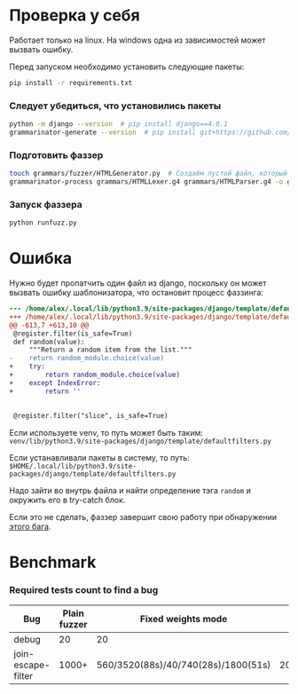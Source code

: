 # Проверка у себя

Работает только на linux. На windows одна из зависимостей может вызвать ошибку.

Перед запуском необходимо установить следующие пакеты:

```bash
pip install -r requirements.txt
```

### Следует убедиться, что установились пакеты

```bash
python -m django --version  # pip install django==4.0.1
grammarinator-generate --version  # pip install git+https://github.com/renatahodovan/grammarinator.git#egg=grammarinator
```

### Подготовить фаззер

```bash
touch grammars/fuzzer/HTMLGenerator.py  # Создаём пустой файл, который будет наполнен генератом
grammarinator-process grammars/HTMLLexer.g4 grammars/HTMLParser.g4 -o grammars/fuzzer  # Заполнение файла
```

### Запуск фаззера

```bash
python runfuzz.py
```

# Ошибка

Нужно будет пропатчить один файл из django, поскольку он может вызвать ошибку шаблонизатора, что остановит процесс фаззинга:

```diff
--- /home/alex/.local/lib/python3.9/site-packages/django/template/defaultfilters.py     2023-04-26 12:47:44.387239988 +0300
+++ /home/alex/.local/lib/python3.9/site-packages/django/template/defaultfilters-fixed.py       2023-04-26 12:47:33.931039539 +0300
@@ -613,7 +613,10 @@
 @register.filter(is_safe=True)
 def random(value):
     """Return a random item from the list."""
-    return random_module.choice(value)
+    try:
+        return random_module.choice(value)
+    except IndexError:
+        return ''
 
 
 @register.filter("slice", is_safe=True)
```

Если используете venv, то путь может быть таким: `venv/lib/python3.9/site-packages/django/template/defaultfilters.py`

Если устанавливали пакеты в систему, то путь: `$HOME/.local/lib/python3.9/site-packages/django/template/defaultfilters.py`

Надо зайти во внутрь файла и найти определение тэга `random` и окружить его в try-catch блок. 

Если это не сделать, фаззер завершит свою работу при обнаружении [этого бага](https://code.djangoproject.com/ticket/34518).

# Benchmark

### Required tests count to find a bug

| Bug                | Plain fuzzer  | Fixed weights mode                       | Cooldown 0.5            |
|--------------------|---------------|------------------------------------------|-------------------------|
| debug              | 20            | 20                                       |                         |
| join-escape-filter | 1000+         | 560/3520(88s)/40/740(28s)/1800(51s)      | 20/900/220/760(530s)    |
